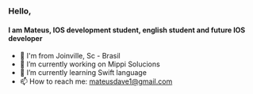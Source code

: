### Hello,
#### I am Mateus, IOS development student, english student and future IOS developer

- 📌 I'm from Joinville, Sc - Brasil
- 🔭 I’m currently working on Mippi Solucions
- 🌱 I’m currently learning Swift language
- 📫 How to reach me: mateusdave1@gmail.com
